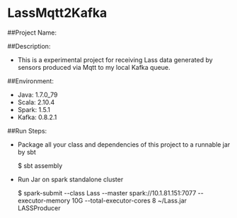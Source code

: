 # LassMqtt2Kafka

##Project Name:

##Description:

- This is a experimental project for receiving Lass data generated by sensors produced via Mqtt to my local Kafka queue.

##Environment:

- Java: 1.7.0_79
- Scala: 2.10.4
- Spark: 1.5.1
- Kafka: 0.8.2.1

##Run Steps:

- Package all your class and dependencies of this project to a runnable jar by sbt

    $ sbt assembly

- Run Jar on spark standalone cluster

    $ spark-submit --class Lass --master spark://10.1.81.151:7077 --executor-memory 10G --total-executor-cores 8 ~/Lass.jar LASSProducer
